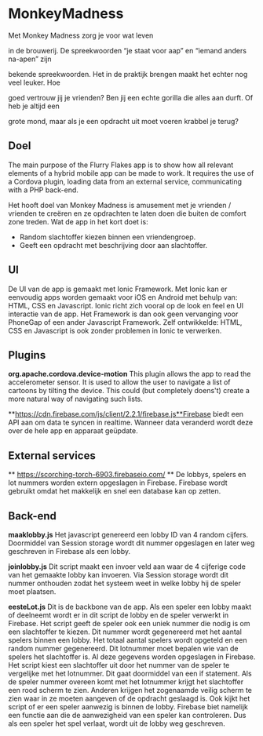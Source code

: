 # MonkeyMadness
Met Monkey Madness zorg je voor wat leven 

in de brouwerij. De spreekwoorden “je staat voor aap” en “iemand anders na-apen” zijn 

bekende spreekwoorden. Het in de praktijk brengen maakt het echter nog veel leuker. Hoe 

goed vertrouw jij je vrienden? Ben jij een echte gorilla die alles aan durft. Of heb je altijd een 

grote mond, maar als je een opdracht uit moet voeren krabbel je terug?


## Doel
The main purpose of the Flurry Flakes app is to show how all relevant elements of a hybrid mobile app can be made to work. It requires the use of a Cordova plugin, loading data from an external service, communicating with a PHP back-end.

Het hooft doel van Monkey Madness is amusement met je vrienden / vrienden te creëren en ze opdrachten te laten doen die buiten de comfort zone treden.
Wat de app in het kort doet is:
- Random slachtoffer kiezen binnen een vriendengroep.
- Geeft een opdracht met beschrijving door aan slachtoffer.

## UI
De UI van de app is gemaakt met Ionic Framework. Met Ionic kan er eenvoudig apps worden gemaakt voor iOS en Android met behulp van: HTML, CSS en Javascript. Ionic richt zich vooral op de look en feel en UI interactie van de app. Het Framework is dan ook geen vervanging voor PhoneGap of een ander Javascript Framework. Zelf ontwikkelde: HTML, CSS en Javascript is ook zonder problemen in Ionic te verwerken.

## Plugins
**org.apache.cordova.device-motion** This plugin allows the app to read the accelerometer sensor. It is used to allow the user to navigate a list of cartoons by tilting the device. This could (but completely doens't) create a more natural way of navigating such lists.

**https://cdn.firebase.com/js/client/2.2.1/firebase.js**Firebase biedt een API aan om data te syncen in realtime. Wanneer data veranderd wordt deze over de hele app en apparaat geüpdate.



## External services
** https://scorching-torch-6903.firebaseio.com/ ** De lobbys, spelers en lot nummers worden extern opgeslagen in Firebase. Firebase wordt gebruikt omdat het makkelijk en snel een database kan op zetten.  


## Back-end

**maaklobby.js** Het javascript genereerd een lobby ID van 4 random cijfers. Doormiddel van Session storage wordt dit nummer opgeslagen en later weg geschreven in Firebase als een lobby.

**joinlobby.js** Dit script maakt een invoer veld aan waar de 4 cijferige code van het gemaakte lobby kan invoeren. Via Session storage wordt dit nummer onthouden zodat het systeem weet in welke lobby hij de speler moet plaatsen.

**eesteLot.js** Dit is de backbone van de app. Als een speler een lobby maakt of deelneemt wordt er in dit script de lobby en de speler verwerkt in Firebase. Het script geeft de speler ook een uniek nummer die nodig is om een slachtoffer te kiezen. Dit nummer wordt gegenereerd met het aantal spelers binnen een lobby. Het totaal aantal spelers wordt opgeteld en een random nummer gegenereerd. Dit lotnummer moet bepalen wie van de spelers het slachtoffer is. Al deze gegevens worden opgeslagen in Firebase.  
Het script kiest een slachtoffer uit door het nummer van de speler te vergelijke met het lotnummer. Dit gaat doormiddel van een if statement. Als de speler nummer overeen komt met het lotnummer krijgt het slachtoffer een rood scherm te zien. Anderen krijgen het zogenaamde veilig scherm te zien waar in ze moeten aangeven of de opdracht geslaagd is. 
Ook kijkt het script of er een speler aanwezig is binnen de lobby. Firebase biet namelijk een functie aan die de aanwezigheid van een speler kan controleren. Dus als een speler het spel verlaat, wordt uit de lobby weg geschreven.
